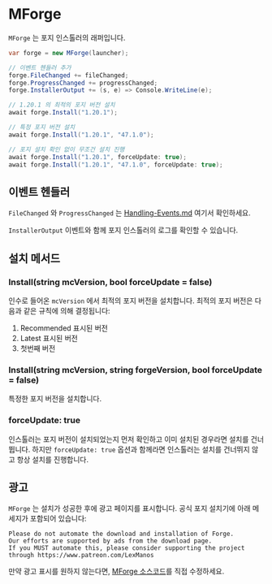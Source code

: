 # MForge

`MForge` 는 포지 인스톨러의 래퍼입니다.

```csharp
var forge = new MForge(launcher);

// 이벤트 헨들러 추가
forge.FileChanged += fileChanged;
forge.ProgressChanged += progressChanged;
forge.InstallerOutput += (s, e) => Console.WriteLine(e);

// 1.20.1 의 최적의 포지 버전 설치
await forge.Install("1.20.1");

// 특정 포지 버전 설치
await forge.Install("1.20.1", "47.1.0");

// 포지 설치 확인 없이 무조건 설치 진행
await forge.Install("1.20.1", forceUpdate: true);
await forge.Install("1.20.1", "47.1.0", forceUpdate: true);
```

## 이벤트 헨들러

`FileChanged` 와 `ProgressChanged` 는 [Handling-Events.md](../cmllib.core/getting-started/Handling-Events.md "mention") 여기서 확인하세요.

`InstallerOutput` 이벤트와 함께 포지 인스톨러의 로그를 확인할 수 있습니다.

## 설치 메서드

### Install(string mcVersion, bool forceUpdate = false)

인수로 들어온 `mcVersion` 에서 최적의 포지 버전을 설치합니다. 최적의 포지 버전은 다음과 같은 규칙에 의해 결정됩니다:

1. Recommended 표시된 버전
2. Latest 표시된 버전
3. 첫번째 버전

### Install(string mcVersion, string forgeVersion, bool forceUpdate = false)

특정한 포지 버전을 설치합니다. 

### forceUpdate: true

인스톨러는 포지 버전이 설치되었는지 먼저 확인하고 이미 설치된 경우라면 설치를 건너뜁니다. 하지만 `forceUpdate: true` 옵션과 함께라면 인스톨러는 설치를 건너뛰지 않고 항상 설치를 진행합니다.

## 광고

`MForge` 는 설치가 성공한 후에 광고 페이지를 표시합니다. 공식 포지 설치기에 아래 메세지가 포함되어 있습니다:

```
Please do not automate the download and installation of Forge.
Our efforts are supported by ads from the download page.
If you MUST automate this, please consider supporting the project through https://www.patreon.com/LexManos
```

만약 광고 표시를 원하지 않는다면, [MForge 소스코드](https://github.com/CmlLib/CmlLib.Core.Installer.Forge/blob/main/CmlLib.Core.Installer.Forge/MForge.cs)를 직접 수정하세요.&#x20;
